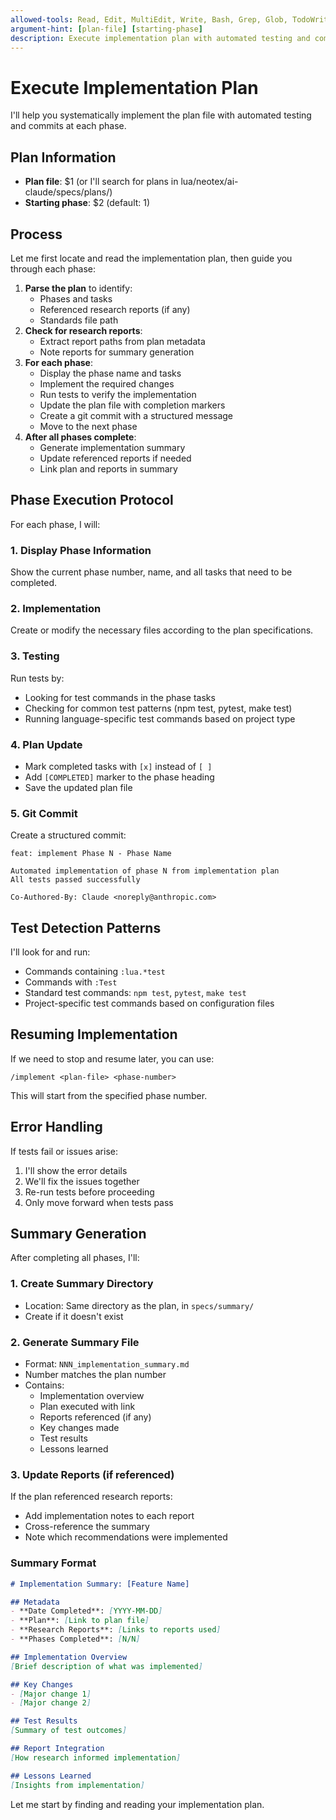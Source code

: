 ```yaml
---
allowed-tools: Read, Edit, MultiEdit, Write, Bash, Grep, Glob, TodoWrite
argument-hint: [plan-file] [starting-phase]
description: Execute implementation plan with automated testing and commits
---
```


# Execute Implementation Plan

I'll help you systematically implement the plan file with automated testing and commits at each phase.

## Plan Information
- **Plan file**: $1 (or I'll search for plans in lua/neotex/ai-claude/specs/plans/)
- **Starting phase**: $2 (default: 1)

## Process

Let me first locate and read the implementation plan, then guide you through each phase:

1. **Parse the plan** to identify:
   - Phases and tasks
   - Referenced research reports (if any)
   - Standards file path
2. **Check for research reports**:
   - Extract report paths from plan metadata
   - Note reports for summary generation
3. **For each phase**:
   - Display the phase name and tasks
   - Implement the required changes
   - Run tests to verify the implementation
   - Update the plan file with completion markers
   - Create a git commit with a structured message
   - Move to the next phase
4. **After all phases complete**:
   - Generate implementation summary
   - Update referenced reports if needed
   - Link plan and reports in summary

## Phase Execution Protocol

For each phase, I will:

### 1. Display Phase Information
Show the current phase number, name, and all tasks that need to be completed.

### 2. Implementation
Create or modify the necessary files according to the plan specifications.

### 3. Testing
Run tests by:
- Looking for test commands in the phase tasks
- Checking for common test patterns (npm test, pytest, make test)
- Running language-specific test commands based on project type

### 4. Plan Update
- Mark completed tasks with `[x]` instead of `[ ]`
- Add `[COMPLETED]` marker to the phase heading
- Save the updated plan file

### 5. Git Commit
Create a structured commit:
```
feat: implement Phase N - Phase Name

Automated implementation of phase N from implementation plan
All tests passed successfully

Co-Authored-By: Claude <noreply@anthropic.com>
```

## Test Detection Patterns

I'll look for and run:
- Commands containing `:lua.*test`
- Commands with `:Test`
- Standard test commands: `npm test`, `pytest`, `make test`
- Project-specific test commands based on configuration files

## Resuming Implementation

If we need to stop and resume later, you can use:
```
/implement <plan-file> <phase-number>
```

This will start from the specified phase number.

## Error Handling

If tests fail or issues arise:
1. I'll show the error details
2. We'll fix the issues together
3. Re-run tests before proceeding
4. Only move forward when tests pass

## Summary Generation

After completing all phases, I'll:

### 1. Create Summary Directory
- Location: Same directory as the plan, in `specs/summary/`
- Create if it doesn't exist

### 2. Generate Summary File
- Format: `NNN_implementation_summary.md`
- Number matches the plan number
- Contains:
  - Implementation overview
  - Plan executed with link
  - Reports referenced (if any)
  - Key changes made
  - Test results
  - Lessons learned

### 3. Update Reports (if referenced)
If the plan referenced research reports:
- Add implementation notes to each report
- Cross-reference the summary
- Note which recommendations were implemented

### Summary Format
```markdown
# Implementation Summary: [Feature Name]

## Metadata
- **Date Completed**: [YYYY-MM-DD]
- **Plan**: [Link to plan file]
- **Research Reports**: [Links to reports used]
- **Phases Completed**: [N/N]

## Implementation Overview
[Brief description of what was implemented]

## Key Changes
- [Major change 1]
- [Major change 2]

## Test Results
[Summary of test outcomes]

## Report Integration
[How research informed implementation]

## Lessons Learned
[Insights from implementation]
```

Let me start by finding and reading your implementation plan.